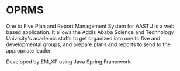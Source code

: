 # OPRMS
One to Five Plan and Report Management System for AASTU is a web based application. 
It allows the Addis Ababa Science and Technology Univrsity's academic staffs to get organized into one to five and developmental groups, and prepare plans and reports to send to the appropriate leader. 

Developed by EM_XP using Java Spring Framework.
